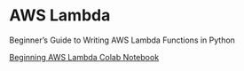 # AWS Lambda
Beginner’s Guide to Writing AWS Lambda Functions in Python

[Beginning AWS Lambda Colab Notebook](https://github.com/noahgift/awslambda/blob/master/beginners_guide_aws_lambda.ipynb)

